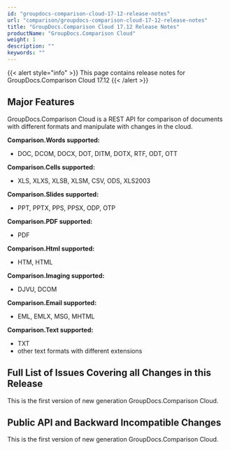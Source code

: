 ```yaml
---
id: "groupdocs-comparison-cloud-17-12-release-notes"
url: "comparison/groupdocs-comparison-cloud-17-12-release-notes"
title: "GroupDocs.Comparison Cloud 17.12 Release Notes"
productName: "GroupDocs.Comparison Cloud"
weight: 1
description: ""
keywords: ""
---
```


{{< alert style="info" >}}
This page contains release notes for GroupDocs.Comparison Cloud 17.12
{{< /alert >}}

## Major Features ##

GroupDocs.Comparison Cloud is a REST API for comparison of documents with different formats and manipulate with changes in the cloud.

**Comparison.Words supported:**

* DOC, DCOM, DOCX, DOT, DITM, DOTX, RTF, ODT, OTT

**Comparison.Cells supported:**

* XLS, XLXS, XLSB, XLSM, CSV, ODS, XLS2003

**Comparison.Slides supported:**

* PPT, PPTX, PPS, PPSX, ODP, OTP

**Comparison.PDF supported:**

* PDF

**Comparison.Html supported:**

* HTM, HTML

**Comparison.Imaging supported:**

* DJVU, DCOM

**Comparison.Email supported:**

* EML, EMLX, MSG, MHTML

**Comparison.Text supported:**

* TXT
* other text formats with different extensions

## Full List of Issues Covering all Changes in this Release ##

This is the first version of new generation GroupDocs.Comparison Cloud.  

## Public API and Backward Incompatible Changes ##

This is the first version of new generation GroupDocs.Comparison Cloud.
